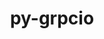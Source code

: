 ---
title: "py-grpcio"
layout: cache
categories: [package, develop-2024-03-10]
meta: {"versions": ["1.60.1"], "compilers": ["apple-clang@=15.0.0", "gcc@=11.4.0"], "oss": ["ubuntu22.04", "ventura"], "platforms": ["darwin", "linux"], "targets": ["aarch64", "neoverse_v1", "neoverse_v2", "x86_64_v3"], "stacks": ["e4s", "e4s-neoverse-v2", "e4s-neoverse_v1", "ml-darwin-aarch64-mps", "ml-linux-x86_64-cpu", "ml-linux-x86_64-cuda", "ml-linux-x86_64-rocm", "root"], "num_specs": 9, "num_specs_by_stack": {"root": 9, "ml-darwin-aarch64-mps": 1, "e4s-neoverse_v1": 2, "e4s-neoverse-v2": 2, "e4s": 2, "ml-linux-x86_64-cuda": 2, "ml-linux-x86_64-rocm": 1, "ml-linux-x86_64-cpu": 2}}
spec_details: [{"hash": "bn5ilixndcoqdmlkc2oelgjyqlqidrtc", "compiler": "apple-clang@=15.0.0", "versions": ["1.60.1"], "os": "ventura", "platform": "darwin", "target": "aarch64", "variants": ["build_system=python_pip"], "stacks": ["root", "ml-darwin-aarch64-mps"], "size": "-", "tarball": "https://binaries.spack.io/releases/develop-2024-03-10/build_cache/darwin-ventura-aarch64/apple-clang-15.0.0/py-grpcio-1.60.1/darwin-ventura-aarch64-apple-clang-15.0.0-py-grpcio-1.60.1-bn5ilixndcoqdmlkc2oelgjyqlqidrtc.spack"}, {"hash": "rzu6saqegd6pagyg5gyezkd4rr6dujkw", "compiler": "gcc@=11.4.0", "versions": ["1.60.1"], "os": "ubuntu22.04", "platform": "linux", "target": "neoverse_v1", "variants": ["build_system=python_pip"], "stacks": ["e4s-neoverse_v1", "root"], "size": "-", "tarball": "https://binaries.spack.io/releases/develop-2024-03-10/build_cache/linux-ubuntu22.04-neoverse_v1/gcc-11.4.0/py-grpcio-1.60.1/linux-ubuntu22.04-neoverse_v1-gcc-11.4.0-py-grpcio-1.60.1-rzu6saqegd6pagyg5gyezkd4rr6dujkw.spack"}, {"hash": "iulkddcozn2fmtpeuyaxgdxutt25x7ld", "compiler": "gcc@=11.4.0", "versions": ["1.60.1"], "os": "ubuntu22.04", "platform": "linux", "target": "neoverse_v1", "variants": ["build_system=python_pip"], "stacks": ["e4s-neoverse_v1", "root"], "size": "-", "tarball": "https://binaries.spack.io/releases/develop-2024-03-10/build_cache/linux-ubuntu22.04-neoverse_v1/gcc-11.4.0/py-grpcio-1.60.1/linux-ubuntu22.04-neoverse_v1-gcc-11.4.0-py-grpcio-1.60.1-iulkddcozn2fmtpeuyaxgdxutt25x7ld.spack"}, {"hash": "6c2mrz24beq2hn7stgzybavd34hj5acb", "compiler": "gcc@=11.4.0", "versions": ["1.60.1"], "os": "ubuntu22.04", "platform": "linux", "target": "neoverse_v2", "variants": ["build_system=python_pip"], "stacks": ["e4s-neoverse-v2", "root"], "size": "-", "tarball": "https://binaries.spack.io/releases/develop-2024-03-10/build_cache/linux-ubuntu22.04-neoverse_v2/gcc-11.4.0/py-grpcio-1.60.1/linux-ubuntu22.04-neoverse_v2-gcc-11.4.0-py-grpcio-1.60.1-6c2mrz24beq2hn7stgzybavd34hj5acb.spack"}, {"hash": "ofkv6s72p6dk3kisrgkecl6cgnljkhdw", "compiler": "gcc@=11.4.0", "versions": ["1.60.1"], "os": "ubuntu22.04", "platform": "linux", "target": "neoverse_v2", "variants": ["build_system=python_pip"], "stacks": ["e4s-neoverse-v2", "root"], "size": "-", "tarball": "https://binaries.spack.io/releases/develop-2024-03-10/build_cache/linux-ubuntu22.04-neoverse_v2/gcc-11.4.0/py-grpcio-1.60.1/linux-ubuntu22.04-neoverse_v2-gcc-11.4.0-py-grpcio-1.60.1-ofkv6s72p6dk3kisrgkecl6cgnljkhdw.spack"}, {"hash": "vkckzi3edltaib77avqjzm6w2t5bzo6z", "compiler": "gcc@=11.4.0", "versions": ["1.60.1"], "os": "ubuntu22.04", "platform": "linux", "target": "x86_64_v3", "variants": ["build_system=python_pip"], "stacks": ["root", "e4s"], "size": "-", "tarball": "https://binaries.spack.io/releases/develop-2024-03-10/build_cache/linux-ubuntu22.04-x86_64_v3/gcc-11.4.0/py-grpcio-1.60.1/linux-ubuntu22.04-x86_64_v3-gcc-11.4.0-py-grpcio-1.60.1-vkckzi3edltaib77avqjzm6w2t5bzo6z.spack"}, {"hash": "2tzcdhpvzc7xkdugaqbrarqhldfoj7cl", "compiler": "gcc@=11.4.0", "versions": ["1.60.1"], "os": "ubuntu22.04", "platform": "linux", "target": "x86_64_v3", "variants": ["build_system=python_pip"], "stacks": ["root", "e4s"], "size": "-", "tarball": "https://binaries.spack.io/releases/develop-2024-03-10/build_cache/linux-ubuntu22.04-x86_64_v3/gcc-11.4.0/py-grpcio-1.60.1/linux-ubuntu22.04-x86_64_v3-gcc-11.4.0-py-grpcio-1.60.1-2tzcdhpvzc7xkdugaqbrarqhldfoj7cl.spack"}, {"hash": "yhsrwrragl5prh6emgs437ikpxzallfo", "compiler": "gcc@=11.4.0", "versions": ["1.60.1"], "os": "ubuntu22.04", "platform": "linux", "target": "x86_64_v3", "variants": ["build_system=python_pip"], "stacks": ["ml-linux-x86_64-cuda", "root", "ml-linux-x86_64-rocm", "ml-linux-x86_64-cpu"], "size": "-", "tarball": "https://binaries.spack.io/releases/develop-2024-03-10/build_cache/linux-ubuntu22.04-x86_64_v3/gcc-11.4.0/py-grpcio-1.60.1/linux-ubuntu22.04-x86_64_v3-gcc-11.4.0-py-grpcio-1.60.1-yhsrwrragl5prh6emgs437ikpxzallfo.spack"}, {"hash": "yofu44uihjwfxpejwujgzd2kzaeqr2df", "compiler": "gcc@=11.4.0", "versions": ["1.60.1"], "os": "ubuntu22.04", "platform": "linux", "target": "x86_64_v3", "variants": ["build_system=python_pip"], "stacks": ["ml-linux-x86_64-cuda", "root", "ml-linux-x86_64-cpu"], "size": "-", "tarball": "https://binaries.spack.io/releases/develop-2024-03-10/build_cache/linux-ubuntu22.04-x86_64_v3/gcc-11.4.0/py-grpcio-1.60.1/linux-ubuntu22.04-x86_64_v3-gcc-11.4.0-py-grpcio-1.60.1-yofu44uihjwfxpejwujgzd2kzaeqr2df.spack"}]
---